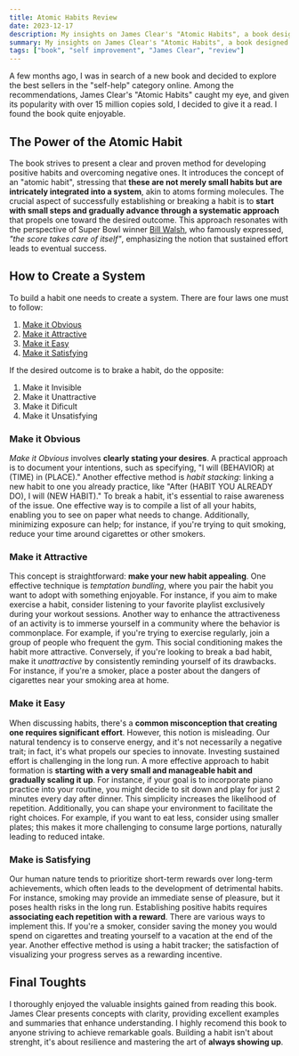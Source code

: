 ```yaml
---
title: Atomic Habits Review
date: 2023-12-17
description: My insights on James Clear's "Atomic Habits", a book designed to empower ordinary individuals to accomplish remarkable goals. 📖🚀
summary: My insights on James Clear's "Atomic Habits", a book designed to empower ordinary individuals to accomplish remarkable goals. 📖🚀
tags: ["book", "self improvement", "James Clear", "review"]
---
```

A few months ago, I was in search of a new book and decided to explore the best sellers in the "self-help" category online. Among the recommendations, James Clear's "Atomic Habits" caught my eye, and given its popularity with over 15 million copies sold, I decided to give it a read. I found the book quite enjoyable.

## The Power of the Atomic Habit

The book strives to present a clear and proven method for developing positive habits and overcoming negative ones. It introduces the concept of an "atomic habit", stressing that **these are not merely small habits but are intricately integrated into a system**, akin to atoms forming molecules. The crucial aspect of successfully establishing or breaking a habit is to **start with small steps and gradually advance through a systematic approach** that propels one toward the desired outcome. This approach resonates with the perspective of Super Bowl winner [Bill Walsh](https://en.wikipedia.org/wiki/Bill_Walsh_(American_football_coach)), who famously expressed, *"the score takes care of itself"*, emphasizing the notion that sustained effort leads to eventual success.

## How to Create a System

To build a habit one needs to create a system. There are four laws one must to follow:

1. [Make it Obvious](#make-it-obvious)
2. [Make it Attractive](#make-it-attractive)
3. [Make it Easy](#make-it-easy)
4. [Make it Satisfying](#make-is-satisfying)

If the desired outcome is to brake a habit, do the opposite:

1. Make it Invisible
2. Make it Unattractive
3. Make it Dificult
4. Make it Unsatisfying

### Make it Obvious

*Make it Obvious* involves **clearly stating your desires**. A practical approach is to document your intentions, such as specifying, "I will (BEHAVIOR) at (TIME) in (PLACE)." Another effective method is *habit stacking*: linking a new habit to one you already practice, like "After (HABIT YOU ALREADY DO), I will (NEW HABIT)." To break a habit, it's essential to raise awareness of the issue. One effective way is to compile a list of all your habits, enabling you to see on paper what needs to change. Additionally, minimizing exposure can help; for instance, if you're trying to quit smoking, reduce your time around cigarettes or other smokers.

### Make it Attractive

This concept is straightforward: **make your new habit appealing**. One effective technique is *temptation bundling*, where you pair the habit you want to adopt with something enjoyable. For instance, if you aim to make exercise a habit, consider listening to your favorite playlist exclusively during your workout sessions. Another way to enhance the attractiveness of an activity is to immerse yourself in a community where the behavior is commonplace. For example, if you're trying to exercise regularly, join a group of people who frequent the gym. This social conditioning makes the habit more attractive. Conversely, if you're looking to break a bad habit, make it *unattractive* by consistently reminding yourself of its drawbacks. For instance, if you're a smoker, place a poster about the dangers of cigarettes near your smoking area at home.

### Make it Easy

When discussing habits, there's a **common misconception that creating one requires significant effort**. However, this notion is misleading. Our natural tendency is to conserve energy, and it's not necessarily a negative trait; in fact, it's what propels our species to innovate. Investing sustained effort is challenging in the long run. A more effective approach to habit formation is **starting with a very small and manageable habit and gradually scaling it up**. For instance, if your goal is to incorporate piano practice into your routine, you might decide to sit down and play for just 2 minutes every day after dinner. This simplicity increases the likelihood of repetition. Additionally, you can shape your environment to facilitate the right choices. For example, if you want to eat less, consider using smaller plates; this makes it more challenging to consume large portions, naturally leading to reduced intake.

### Make is Satisfying

Our human nature tends to prioritize short-term rewards over long-term achievements, which often leads to the development of detrimental habits. For instance, smoking may provide an immediate sense of pleasure, but it poses health risks in the long run. Establishing positive habits requires **associating each repetition with a reward**. There are various ways to implement this. If you're a smoker, consider saving the money you would spend on cigarettes and treating yourself to a vacation at the end of the year. Another effective method is using a habit tracker; the satisfaction of visualizing your progress serves as a rewarding incentive.

## Final Toughts

I thoroughly enjoyed the valuable insights gained from reading this book. James Clear presents concepts with clarity, providing excellent examples and summaries that enhance understanding. I highly recomend this book to anyone striving to achieve remarkable goals. Building a habit isn't about strenght, it's about resilience and mastering the art of **always showing up**.
